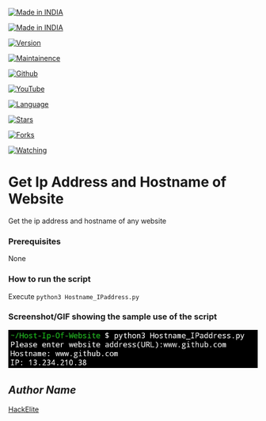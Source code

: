 <p align="center">

<a href="https://bit.ly/3gnUcN3"><img title="Made in INDIA" src="https://img.shields.io/badge/MADE%20IN-INDIA-SCRIPT?colorA=%23ff8100&colorB=%23017e40&colorC=%23ff0000&style=for-the-badge"></a>

</p>

<p align="center">

<a href="https://t.me/hackelite01"><img title="Made in INDIA" src="https://img.shields.io/badge/Host-Ip-Of-Website-green.svg"></a>

<a href="https://t.me/hackelite01"><img title="Version" src="https://img.shields.io/badge/Version-green.svg?style=flat-square"></a>

<a href="https://t.me/hackelite01"><img title="Maintainence" src="https://img.shields.io/badge/Maintained%3F-yes-green.svg"></a>

</p>

<p align="center">

<a href="https://github.com/hackelite01"><img title="Github" src="https://img.shields.io/badge/hackelite01-brightgreen?style=for-the-badge&logo=github"></a>

<a href="https://bit.ly/3z38fRK"><img title="YouTube" src="https://img.shields.io/badge/YouTube-HackElite-red?style=for-the-badge&logo=Youtube"></a>

</p>

<p align="center">

<a href="https://github.com/hackelite01"><img title="Language" src="https://img.shields.io/badge/Made%20with-Python-1f425f.svg?v=103"></a>

<a href="https://github.com/hackelite01"><img title="Stars" src="https://img.shields.io/github/stars/hackelite01/Host-Ip-Of-Website?color=red&style=flat-square"></a>

<a href="https://github.com/hackelite01"><img title="Forks" src="https://img.shields.io/github/forks/hackelite01/Host-Ip-Of-Website?color=red&style=flat-square"></a>

<a href="https://github.com/hackelite01"><img title="Watching" src="https://img.shields.io/github/watchers/hackelite01/Host-Ip-Of-Website?label=Watchers&color=blue&style=flat-square"></a>

</p>

# Get Ip Address and Hostname of Website



Get the ip address and hostname of any website

### Prerequisites



None

### How to run the script



Execute `python3 Hostname_IPaddress.py`

### Screenshot/GIF showing the sample use of the script



![Screenshot of the Hostname_IPaddress.py file](Screenshot.png)

## *Author Name*



[HackElite](https://github.com/hackelite01)


